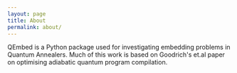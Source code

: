 ```yaml
---
layout: page
title: About
permalink: about/
---
```


QEmbed is a Python package used for investigating embedding problems in Quantum Annealers. Much of this work is based on Goodrich's et.al paper on optimising adiabatic quantum program compilation.

